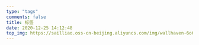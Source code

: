 ```yaml
---
type: "tags"
comments: false
title: 标签
date: 2020-12-25 14:12:48
top_img: https://sailliao.oss-cn-beijing.aliyuncs.com/img/wallhaven-6o6gjl.jpg
---
```

